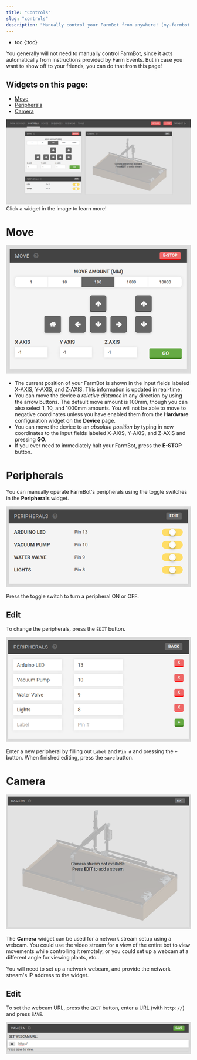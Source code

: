 ```yaml
---
title: "Controls"
slug: "controls"
description: "Manually control your FarmBot from anywhere! [my.farmbot.io/app/controls](http://my.farmbot.io/app/controls)"
---
```


* toc
{:toc}

You generally will not need to manually control FarmBot, since it acts automatically from instructions provided by Farm Events. But in case you want to show off to your friends, you can do that from this page!

## Widgets on this page:
 * [Move](#move)
 * [Peripherals](#peripherals)
 * [Camera](#camera)

<div class="nav-image">
  <img class="nav-image" src="_images/controls.png" alt="Controls" />
  <a href="https://software.farmbot.io/docs/controls#move" style="top: 14.1%; left: 10.2%; width: 30.51%; height: 47.6%;"></a>
  <a href="https://software.farmbot.io/docs/controls#peripherals" style="top: 66.5%; left: 10.2%; width: 30.56%; height: 20%;"></a>
  <a href="https://software.farmbot.io/docs/controls#camera" style="top: 14%; left: 42.99%; width: 46.8%; height: 73%;"></a>
</div>
<figcaption class="caption">Click a widget in the image to learn more!</figcaption>



# Move

![move.png](_images/move.png)

  * The current position of your FarmBot is shown in the input fields labeled X-AXIS, Y-AXIS, and Z-AXIS. This information is updated in real-time.
  * You can move the device a *relative distance* in any direction by using the arrow buttons. The default move amount is 100mm, though you can also select 1, 10, and 1000mm amounts. You will not be able to move to negative coordinates unless you have enabled them from the **Hardware** configuration widget on the **Device** page.
  * You can move the device to an *absolute position* by typing in new coordinates to the input fields labeled X-AXIS, Y-AXIS, and Z-AXIS and pressing **GO**.
  * If you ever need to immediately halt your FarmBot, press the **E-STOP** button.

# Peripherals
You can manually operate FarmBot's peripherals using the toggle switches in the **Peripherals** widget.

![peripherals_unknown.png](_images/peripherals_unknown.png)

Press the toggle switch to turn a peripheral ON or OFF.

## Edit
To change the peripherals, press the `EDIT` button.

![peripherals_edit.png](_images/peripherals_edit.png)

Enter a new peripheral by filling out `Label` and `Pin #` and pressing the `+` button. When finished editing, press the `save` button.

# Camera

![camera.png](_images/camera.png)

The __Camera__ widget can be used for a network stream setup using a webcam. You could use the video stream for a view of the entire bot to view movements while controlling it remotely, or you could set up a webcam at a different angle for viewing plants, etc..

You will need to set up a network webcam, and provide the network stream's IP address to the widget.

## Edit
To set the webcam URL, press the `EDIT` button, enter a URL (with `http://`) and press `SAVE`.

![camera_edit.png](_images/camera_edit.png)

